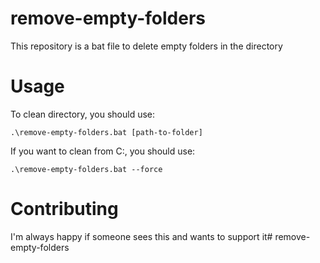 # remove-empty-folders

This repository is a bat file to delete empty folders in the directory

# Usage

To clean directory, you should use:
```
.\remove-empty-folders.bat [path-to-folder]
```
If you want to clean from C:\, you should use:

```
.\remove-empty-folders.bat --force
```

# Contributing
I'm always happy if someone sees this and wants to support it#   r e m o v e - e m p t y - f o l d e r s  
 